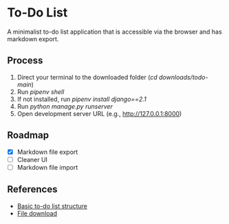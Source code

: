 # To-Do List

A minimalist to-do list application that is accessible via the browser and has markdown export.

## Process

1. Direct your terminal to the downloaded folder (*cd downloads/todo-main*)
2. Run *pipenv shell*
3. If not installed, run *pipenv install django==2.1*
4. Run *python manage.py runserver*
5. Open development server URL (e.g., http://127.0.0.1:8000)

## Roadmap

- [x] Markdown file export
- [ ] Cleaner UI
- [ ] Markdown file import

## References

- [Basic to-do list structure](https://youtu.be/ovql0Ui3n_I)
- [File download](https://linuxhint.com/download-the-file-in-django/)
